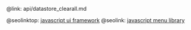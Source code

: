 @link: api/datastore_clearall.md

@seolinktop: [javascript ui framework](https://webix.com)
@seolink: [javascript menu library](https://webix.com/widget/menu/)